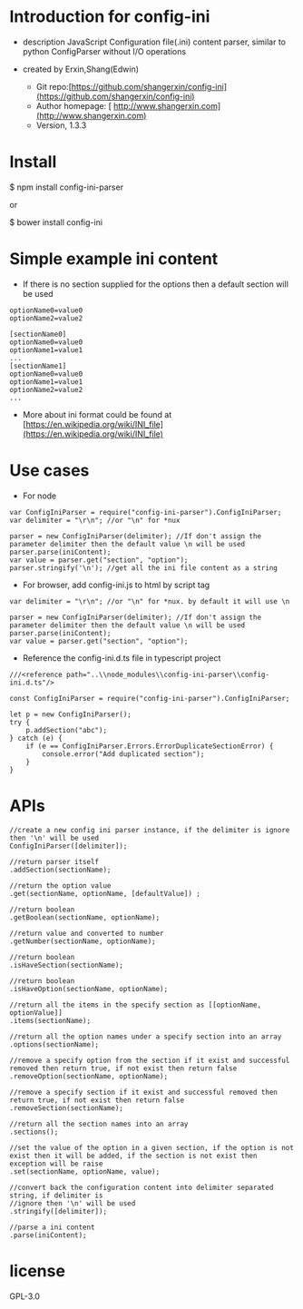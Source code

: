 # Introduction for config-ini

-   description
    JavaScript Configuration file(.ini) content parser, similar to python ConfigParser without I/O operations

-   created by Erxin,Shang(Edwin)
    -   Git repo:[https://github.com/shangerxin/config-ini](https://github.com/shangerxin/config-ini)
    -   Author homepage: [ http://www.shangerxin.com](http://www.shangerxin.com)
    -   Version, 1.3.3

# Install

\$ npm install config-ini-parser

or

\$ bower install config-ini

# Simple example ini content

-   If there is no section supplied for the options then a default section will be used

```
optionName0=value0
optionName2=value2

[sectionName0]
optionName0=value0
optionName1=value1
...
[sectionName1]
optionName0=value0
optionName1=value1
optionName2=value2
...
```

-   More about ini format could be found at [https://en.wikipedia.org/wiki/INI_file](https://en.wikipedia.org/wiki/INI_file)

# Use cases

-   For node

```
var ConfigIniParser = require("config-ini-parser").ConfigIniParser;
var delimiter = "\r\n"; //or "\n" for *nux

parser = new ConfigIniParser(delimiter); //If don't assign the parameter delimiter then the default value \n will be used
parser.parse(iniContent);
var value = parser.get("section", "option");
parser.stringify('\n'); //get all the ini file content as a string
```

-   For browser, add config-ini.js to html by script tag

```
var delimiter = "\r\n"; //or "\n" for *nux. by default it will use \n

parser = new ConfigIniParser(delimiter); //If don't assign the parameter delimiter then the default value \n will be used
parser.parse(iniContent);
var value = parser.get("section", "option");
```

-   Reference the config-ini.d.ts file in typescript project

```
///<reference path="..\\node_modules\\config-ini-parser\\config-ini.d.ts"/>

const ConfigIniParser = require("config-ini-parser").ConfigIniParser;

let p = new ConfigIniParser();
try {
    p.addSection("abc");
} catch (e) {
    if (e == ConfigIniParser.Errors.ErrorDuplicateSectionError) {
        console.error("Add duplicated section");
    }
}
```

# APIs

```
//create a new config ini parser instance, if the delimiter is ignore then '\n' will be used
ConfigIniParser([delimiter]);

//return parser itself
.addSection(sectionName);

//return the option value
.get(sectionName, optionName, [defaultValue]) ;

//return boolean
.getBoolean(sectionName, optionName);

//return value and converted to number
.getNumber(sectionName, optionName);

//return boolean
.isHaveSection(sectionName);

//return boolean
.isHaveOption(sectionName, optionName);

//return all the items in the specify section as [[optionName, optionValue]]
.items(sectionName);

//return all the option names under a specify section into an array
.options(sectionName);

//remove a specify option from the section if it exist and successful removed then return true, if not exist then return false
.removeOption(sectionName, optionName);

//remove a specify section if it exist and successful removed then return true, if not exist then return false
.removeSection(sectionName);

//return all the section names into an array
.sections();

//set the value of the option in a given section, if the option is not exist then it will be added, if the section is not exist then exception will be raise
.set(sectionName, optionName, value);

//convert back the configuration content into delimiter separated string, if delimiter is
//ignore then '\n' will be used
.stringify([delimiter]);

//parse a ini content
.parse(iniContent);
```

# license

GPL-3.0

